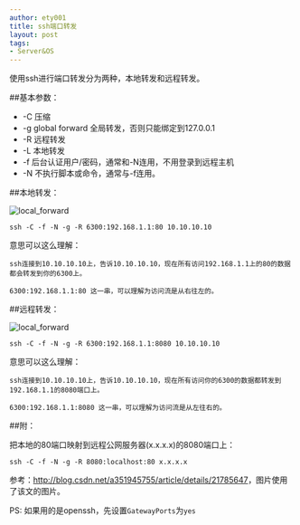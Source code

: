 ```yaml
---
author: ety001
title: ssh端口转发
layout: post
tags:
- Server&OS
---
```

使用ssh进行端口转发分为两种，本地转发和远程转发。

##基本参数：

* -C 压缩
* -g global forward 全局转发，否则只能绑定到127.0.0.1
* -R 远程转发
* -L 本地转发
* -f 后台认证用户/密码，通常和-N连用，不用登录到远程主机
* -N 不执行脚本或命令，通常与-f连用。

##本地转发：

![local_forward](/assets/upload/20150917/091701.jpg)

```
ssh -C -f -N -g -R 6300:192.168.1.1:80 10.10.10.10
```

意思可以这么理解：

```
ssh连接到10.10.10.10上，告诉10.10.10.10，现在所有访问192.168.1.1上的80的数据
都会转发到你的6300上。

6300:192.168.1.1:80 这一串，可以理解为访问流是从右往左的。
```

##远程转发：

![local_forward](/assets/upload/20150917/091702.jpg)

```
ssh -C -f -N -g -R 6300:192.168.1.1:8080 10.10.10.10
```

意思可以这么理解：

```
ssh连接到10.10.10.10上，告诉10.10.10.10，现在所有访问你的6300的数据都转发到192.168.1.1的8080端口上。

6300:192.168.1.1:8080 这一串，可以理解为访问流是从左往右的。
```

##附：

把本地的80端口映射到远程公网服务器(x.x.x.x)的8080端口上：

```
ssh -C -f -N -g -R 8080:localhost:80 x.x.x.x
```

参考：<http://blog.csdn.net/a351945755/article/details/21785647>，图片使用了该文的图片。

PS: 如果用的是openssh，先设置`GatewayPorts`为`yes`

